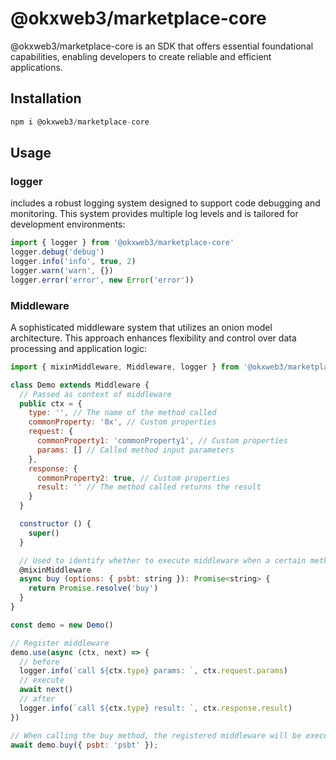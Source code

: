 <h1>@okxweb3/marketplace-core</h1>
  <p>
    @okxweb3/marketplace-core is an SDK that offers essential foundational capabilities, enabling developers to create reliable and efficient applications.
  </p>


## Installation

```js
npm i @okxweb3/marketplace-core
```

## Usage

### logger

includes a robust logging system designed to support code debugging and monitoring. This system provides multiple log levels and is tailored for development environments:

```js
import { logger } from '@okxweb3/marketplace-core'
logger.debug('debug')
logger.info('info', true, 2)
logger.warn('warn', {})
logger.error('error', new Error('error'))
```

### Middleware

A sophisticated middleware system that utilizes an onion model architecture. This approach enhances flexibility and control over data processing and application logic:

```js
import { mixinMiddleware, Middleware, logger } from '@okxweb3/marketplace-core'

class Demo extends Middleware {
  // Passed as context of middleware
  public ctx = {
    type: '', // The name of the method called
    commonProperty: '0x', // Custom properties 
    request: {
      commonProperty1: 'commonProperty1', // Custom properties
      params: [] // Called method input parameters
    },
    response: {
      commonProperty2: true, // Custom properties
      result: '' // The method called returns the result
    }
  }

  constructor () {
    super()
  }

  // Used to identify whether to execute middleware when a certain method is executed.
  @mixinMiddleware
  async buy (options: { psbt: string }): Promise<string> {
    return Promise.resolve('buy')
  }
}

const demo = new Demo()

// Register middleware
demo.use(async (ctx, next) => {
  // before
  logger.info(`call ${ctx.type} params: `, ctx.request.params)
  // execute
  await next()
  // after
  logger.info(`call ${ctx.type} result: `, ctx.response.result)
})

// When calling the buy method, the registered middleware will be executed.
await demo.buy({ psbt: 'psbt' });
```


